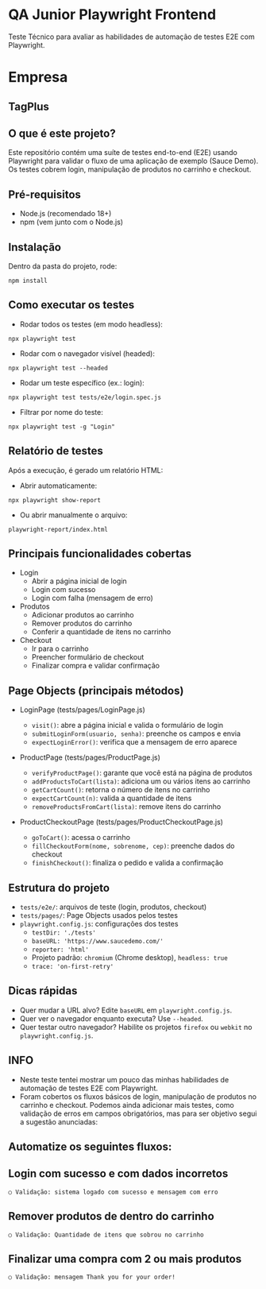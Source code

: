 # QA Junior Playwright Frontend

Teste Técnico para avaliar as habilidades de automação de testes E2E com Playwright.
# Empresa
## TagPlus

## O que é este projeto?
Este repositório contém uma suíte de testes end-to-end (E2E) usando Playwright para validar o fluxo de uma aplicação de exemplo (Sauce Demo). Os testes cobrem login, manipulação de produtos no carrinho e checkout.

## Pré-requisitos
- Node.js (recomendado 18+)
- npm (vem junto com o Node.js)

## Instalação
Dentro da pasta do projeto, rode:

```
npm install
```

## Como executar os testes
- Rodar todos os testes (em modo headless):
```
npx playwright test
```

- Rodar com o navegador visível (headed):
```
npx playwright test --headed
```

- Rodar um teste específico (ex.: login):
```
npx playwright test tests/e2e/login.spec.js
```

- Filtrar por nome do teste:
```
npx playwright test -g "Login"
```

## Relatório de testes
Após a execução, é gerado um relatório HTML:
- Abrir automaticamente:
```
npx playwright show-report
```
- Ou abrir manualmente o arquivo:
```
playwright-report/index.html
```

## Principais funcionalidades cobertas
- Login
  - Abrir a página inicial de login
  - Login com sucesso
  - Login com falha (mensagem de erro)
- Produtos
  - Adicionar produtos ao carrinho
  - Remover produtos do carrinho
  - Conferir a quantidade de itens no carrinho
- Checkout
  - Ir para o carrinho
  - Preencher formulário de checkout
  - Finalizar compra e validar confirmação

## Page Objects (principais métodos)
- LoginPage (tests/pages/LoginPage.js)
  - `visit()`: abre a página inicial e valida o formulário de login
  - `submitLoginForm(usuario, senha)`: preenche os campos e envia
  - `expectLoginError()`: verifica que a mensagem de erro aparece

- ProductPage (tests/pages/ProductPage.js)
  - `verifyProductPage()`: garante que você está na página de produtos
  - `addProductsToCart(lista)`: adiciona um ou vários itens ao carrinho
  - `getCartCount()`: retorna o número de itens no carrinho
  - `expectCartCount(n)`: valida a quantidade de itens
  - `removeProductsFromCart(lista)`: remove itens do carrinho

- ProductCheckoutPage (tests/pages/ProductCheckoutPage.js)
  - `goToCart()`: acessa o carrinho
  - `fillCheckoutForm(nome, sobrenome, cep)`: preenche dados do checkout
  - `finishCheckout()`: finaliza o pedido e valida a confirmação

## Estrutura do projeto
- `tests/e2e/`: arquivos de teste (login, produtos, checkout)
- `tests/pages/`: Page Objects usados pelos testes
- `playwright.config.js`: configurações dos testes
  - `testDir: './tests'`
  - `baseURL: 'https://www.saucedemo.com/'`
  - `reporter: 'html'`
  - Projeto padrão: `chromium` (Chrome desktop), `headless: true`
  - `trace: 'on-first-retry'`

## Dicas rápidas
- Quer mudar a URL alvo? Edite `baseURL` em `playwright.config.js`.
- Quer ver o navegador enquanto executa? Use `--headed`.
- Quer testar outro navegador? Habilite os projetos `firefox` ou `webkit` no `playwright.config.js`.

## INFO
- Neste teste tentei mostrar um pouco das minhas habilidades de automação de testes E2E com Playwright. 
- Foram cobertos os fluxos básicos de login, manipulação de produtos no carrinho e checkout. Podemos ainda 
    adicionar mais testes, como validação de erros em campos obrigatórios, mas para ser objetivo segui a sugestão anunciadas: 

## Automatize os seguintes fluxos:
## Login com sucesso e com dados incorretos
    ○ Validação: sistema logado com sucesso e mensagem com erro
## Remover produtos de dentro do carrinho
    ○ Validação: Quantidade de itens que sobrou no carrinho
## Finalizar uma compra com 2 ou mais produtos
    ○ Validação: mensagem Thank you for your order!
